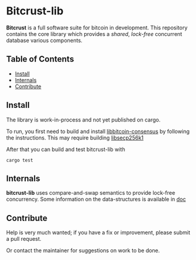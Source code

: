 # Bitcrust-lib


**Bitcrust** is a full software suite for bitcoin in development. This repository 
contains the core library which provides a _shared_, _lock-free_ concurrent database various components.   


## Table of Contents

- [Install](#install)
- [Internals](#internals)
- [Contribute](#contribute)

## Install

The library is work-in-process and not yet published on cargo.

To run, you first need to build and install [libbitcoin-consensus](https://github.com/libbitcoin/libbitcoin-consensus) by following 
the instructions. This may require building [libsecp256k1](https://github.com/bitcoin-core/secp256k1) 

After that  you can build and test bitcrust-lib with

```
cargo test
```


## Internals

**bitcrust-lib** uses compare-and-swap semantics to provide lock-free
concurrency. Some information on the data-structures is available in 
[doc](doc/file_format.md)

## Contribute

Help is very much wanted; if you have a fix or improvement, please submit a pull request.
 
 Or contact the maintainer for suggestions on work to be done. 